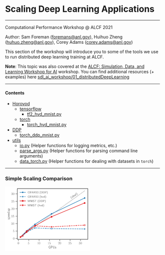 # Scaling Deep Learning Applications

---

Computational Performance Workshop @ ALCF 2021

Author: Sam Foreman ([foremans@anl.gov](mailto:foremans@anl.gov)), Huihuo Zheng ([huhuo.zheng@anl.gov](mailto:huihuo.zheng@anl.gov)), Corey Adams ([corey.adams@anl.gov](mailto:corey.adams@anl.gov))

This section of the workshop will introduce you to some of the tools we use to run distributed deep learning training at ALCF.

**Note**: This topic was also covered at the [ALCF: Simulation, Data, and Learning Workshop for AI](https://github.com/argonne-lcf/sdl_ai_workshop) workshop. You can find additional resources (+ examples) here [sdl_ai_workshop/01_distributedDeepLearning](https://github.com/argonne-lcf/sdl_ai_workshop/blob/master/01_distributedDeepLearning/README.md)

---

#### Contents

- [Horovod](./horovod/README.md)
  - [tensorflow](./horovod/tensorflow/README.md)
    - [tf2_hvd_mnist.py](./horovod/tensorflow/tf2_hvd_mnist.py)
  - [torch](./horovod/torch/README.md)
    - [torch_hvd_mnist.py](./horovod/torch/torch_hvd_mnist.py)
- [DDP](./DDP/README.md)
  - [torch_ddp_mnist.py](./DDP/torch_ddp_mnist.py)
- [utils](./utils/README.md)
  - [io.py](./utils/io.py)  (Helper functions for logging metrics, etc.)
  - [parse_args.py](./utils/parse_args.py) (Helper functions for parsing command line arguments)
  - [data_torch.py](./utils/data_torch.py) (Helper functions for dealing with datasets in `torch`)

---

### Simple Scaling Comparison

<img src="./images/scaling_transparent.png" alt="./images/pytorch_scaling.png" style="zoom:27%;" />

